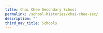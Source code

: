 ```yaml
---
title: Chai Chee Secondary School
permalink: /school-histories/chai-chee-sec/
description: ""
third_nav_title: Schools
---
```



